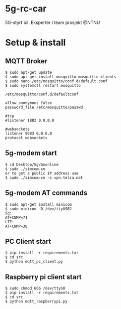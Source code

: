# 5g-rc-car
5G-styrt bil. Eksperter i team prosjekt @NTNU

# Setup & install 

## MQTT Broker
```shell
$ sudo apt-get update
$ sudo apt-get install mosquitto mosquitto-clients
$ sudo nano /etc/mosquitto/conf.d/default.conf
$ sudo systemctl restart mosquitto
```
`/etc/mosquitto/conf.d/defaultconf`
```
allow_anonymous false
password_file /etc/mosquitto/passwd

#tcp
#listener 1883 0.0.0.0

#websockets
listener 9083 0.0.0.0
protocol websockets
```
## 5g-modem start
```shell
$ cd Desktop/5g/Goonline
$ sudo ./simcom-cm
or to get a public IP address use
$ sudo ./simcom-cm -s vpn.telia.net
```
## 5g-modem AT commands
```shell
$ sudo apt-get install minicom
$ sudo minicom -D /dev/ttyUSB2
5g:
AT+CNMP=71
LTE:
AT+CNMP=38
```
## PC Client start
```shell
$ pip install -r requirements.txt
$ cd src
$ python mqtt_pc_client.py
```
## Raspberry pi client start
```shell
$ sudo chmod 666 /dev/ttyS0
$ pip install -r requirements.txt
$ cd src
$ python mqtt_raspberrypi.py
```

